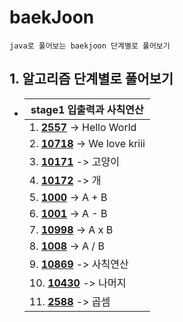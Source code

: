 # baekJoon
```
java로 풀어보는 baekjoon 단계별로 풀어보기
```

## 1. 알고리즘 단계별로 풀어보기

* | stage1 입출력과 사칙연산 |
  |------------------------------------------------------------------------|
  | 1. [**2557**](https://www.acmicpc.net/problem/2557) -> Hello World |
  | 2. [**10718**](https://www.acmicpc.net/problem/10718) -> We love kriii |
  | 3. [**10171**](https://www.acmicpc.net/problem/10171) -> 고양이 |
  | 4. [**10172**](https://www.acmicpc.net/problem/10172) -> 개 |
  | 5. [**1000**](https://www.acmicpc.net/problem/1000) -> A + B |
  | 6. [**1001**](https://www.acmicpc.net/problem/1001) -> A - B |
  | 7. [**10998**](https://www.acmicpc.net/problem/10998) -> A x B |
  | 8. [**1008**](https://www.acmicpc.net/problem/1008) -> A / B |
  | 9. [**10869**](https://www.acmicpc.net/problem/10869) -> 사칙연산 |
  | 10. [**10430**](https://www.acmicpc.net/problem/10430) -> 나머지 |
  | 11. [**2588**](https://www.acmicpc.net/problem/2588) -> 곱셈 |
 
